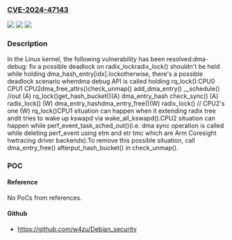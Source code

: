 ### [CVE-2024-47143](https://cve.mitre.org/cgi-bin/cvename.cgi?name=CVE-2024-47143)
![](https://img.shields.io/static/v1?label=Product&message=Linux&color=blue)
![](https://img.shields.io/static/v1?label=Version&message=1da177e4c3f41524e886b7f1b8a0c1fc7321cac2%3C%203ccce34a5c3f5c9541108a451657ade621524b32%20&color=brighgreen)
![](https://img.shields.io/static/v1?label=Vulnerability&message=n%2Fa&color=brighgreen)

### Description

In the Linux kernel, the following vulnerability has been resolved:dma-debug: fix a possible deadlock on radix_lockradix_lock() shouldn't be held while holding dma_hash_entry[idx].lockotherwise, there's a possible deadlock scenario whendma debug API is called holding rq_lock():CPU0                   CPU1                       CPU2dma_free_attrs()check_unmap()          add_dma_entry()            __schedule() //out                                                  (A) rq_lock()get_hash_bucket()(A) dma_entry_hash                                                  check_sync()                       (A) radix_lock()           (W) dma_entry_hashdma_entry_free()(W) radix_lock()                       // CPU2's one                       (W) rq_lock()CPU1 situation can happen when it extending radix tree andit tries to wake up kswapd via wake_all_kswapd().CPU2 situation can happen while perf_event_task_sched_out()(i.e. dma sync operation is called while deleting perf_event using etm and etr tmc which are Arm Coresight hwtracing driver backends).To remove this possible situation, call dma_entry_free() afterput_hash_bucket() in check_unmap().

### POC

#### Reference
No PoCs from references.

#### Github
- https://github.com/w4zu/Debian_security

